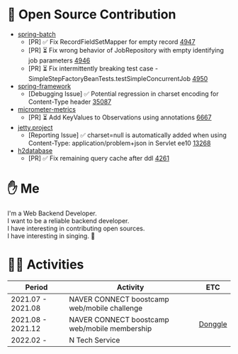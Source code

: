 # 🐙 Open Source Contribution

- [spring-batch](https://github.com/spring-projects/spring-batch)
  - [PR] ✅ Fix RecordFieldSetMapper for empty record [4947](https://github.com/spring-projects/spring-batch/pull/4947)
  - [PR] ⏳ Fix wrong behavior of JobRepository with empty identifying job parameters [4946](https://github.com/spring-projects/spring-batch/pull/4946)
  - [PR] ⏳ Fix intermittently breaking test case - SimpleStepFactoryBeanTests.testSimpleConcurrentJob [4950](https://github.com/spring-projects/spring-batch/pull/4950)
- [spring-framework](https://github.com/spring-projects/spring-framework)
  - [Debugging Issue] ✅ Potential regression in charset encoding for Content-Type header [35087](https://github.com/spring-projects/spring-framework/issues/35087)
- [micrometer-metrics](https://github.com/micrometer-metrics/micrometer)
  - [PR] ⏳ Add KeyValues to Observations using annotations [6667](https://github.com/micrometer-metrics/micrometer/pull/6667)
- [jetty.project](https://github.com/jetty/jetty.project)
  - [Reporting Issue] ✅ charset=null is automatically added when using Content-Type: application/problem+json in Servlet ee10  [13268](https://github.com/jetty/jetty.project/issues/13268)
- [h2database](https://github.com/h2database/h2database)
  - [PR] ✅ Fix remaining query cache after ddl [4261](https://github.com/h2database/h2database/pull/4261)

# ✋ Me

I'm a Web Backend Developer.   
I want to be a reliable backend developer.   
I have interesting in contributing open sources.   
I have interesting in singing. 🎤

# 🚴‍♂️ Activities

|Period|Activity|ETC|
|------|---|---|
|2021.07 - 2021.08|NAVER CONNECT boostcamp web/mobile challenge||
|2021.08 - 2021.12|NAVER CONNECT boostcamp web/mobile membership|[Donggle](https://github.com/boostcampwm-2021/Web11-Donggle)|
|2022.02 - |N Tech Service||
